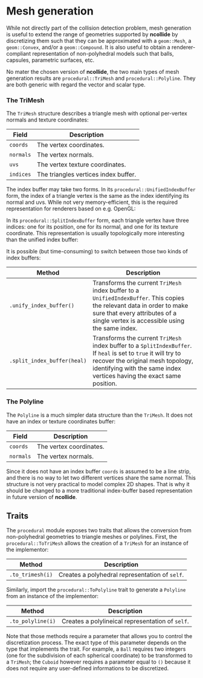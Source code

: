 # Mesh generation

While not directly part of the collision detection problem, mesh generation is
useful to extend the range of geometries supported by **ncollide** by
discretizing them such that they can be approximated with a `geom::Mesh`, a
`geom::Convex`, and/or a `geom::Compound`. It is also useful to obtain a
renderer-compliant representation of non-polyhedral models such that balls,
capsules, parametric surfaces, etc.


No mater the chosen version of **ncollide**, the two main types of mesh
generation results are `procedural::TriMesh` and `procedural::Polyline`. They
are both generic with regard the vector and scalar type.

### The TriMesh
The `TriMesh` structure describes a triangle mesh with optional per-vertex
normals and texture coordinates:


| Field     | Description                          |
|--         | --                                   |
| `coords`  | The vertex coordinates.              |
| `normals` | The vertex normals.                  |
| `uvs`     | The vertex texture coordinates.      |
| `indices` | The triangles vertices index buffer. |

The index buffer may take two forms. In its `procedural::UnifiedIndexBuffer`
form, the index of a triangle vertex is the same as the index identifying its
normal and uvs. While not very memory-efficient, this is the required
representation for renderers based on e.g. OpenGL:



In its `procedural::SplitIndexBuffer` form, each triangle vertex have three
indices: one for its position, one for its normal, and one for its texture
coordinate. This representation is usually topologically more interesting than
the unified index buffer:



It is possible (but time-consuming) to switch between those two kinds of index
buffers:

| Method                  | Description                     |
|--                       | --                              |
| `.unify_index_buffer()` | Transforms the current `TriMesh` index buffer to a `UnifiedIndexBuffer`. This copies the relevant data in order to make sure that every attributes of a single vertex is accessible using the same index. |
| `.split_index_buffer(heal)` | Transforms the current `TriMesh` index buffer to a `SplitIndexBuffer`. If `heal` is set to `true` it will try to recover the original mesh topology, identifying with the same index vertices having the exact same position. |


### The Polyline

The `Polyline` is a much simpler data structure than the `TriMesh`. It does not
have an index or texture coordinates buffer:

| Field     | Description             |
|--         | --                      |
| `coords`  | The vertex coordinates. |
| `normals` | The vertex normals.     |

Since it does not have an index buffer `coords` is assumed to be a line strip,
and there is no way to let two different vertices share the same normal. This
structure is not very practical to model complex 2D shapes. That is why it
should be changed to a more traditional index-buffer based representation in
future version of **ncollide**.


## Traits

The `procedural` module exposes two traits that allows the conversion from
non-polyhedral geometries to triangle meshes or polylines. First, the
`procedural::ToTriMesh` allows the creation of a `TriMesh` for an instance of
the implementor:

| Method           | Description                                    |
|--                | --                                             |
| `.to_trimesh(i)` | Creates a polyhedral representation of `self`. |

Similarly, import the `procedural::ToPolyline` trait to generate a `Polyline`
from an instance of the implementor:

| Method            | Description                                      |
|--                 | --                                               |
| `.to_polyline(i)` | Creates a polylineical representation of `self`. |

Note that those methods require a parameter that allows you to control the
discretization process. The exact type of this parameter depends on the type
that implements the trait. For example, a `Ball` requires two integers (one for
the subdivision of each spherical coordinate) to be transformed to a `TriMesh`;
the `Cuboid` however requires a parameter equal to `()` because it does not
require any user-defined informations to be discretized.
